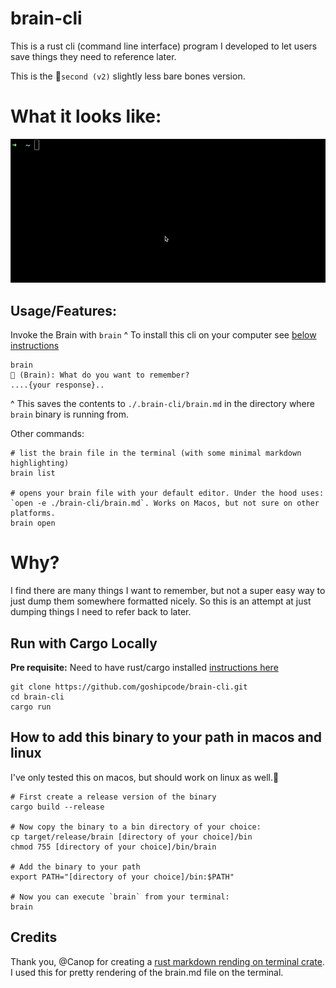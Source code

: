 # brain-cli

This is a rust cli (command line interface) program I developed to let users save things they need to reference later.

This is the 🥈`second (v2)` slightly less bare bones version. 

# What it looks like:
![](./brainv2v2.gif)

## Usage/Features:
Invoke the Brain with `brain`
^ To install this cli on your computer see [below instructions](#how-to-add-this-binary-to-your-path-in-macos-and-linux)
```
brain
🧠 (Brain): What do you want to remember?
....{your response}..
```
^ This saves the contents to `./.brain-cli/brain.md` in the directory where `brain` binary is running from.

Other commands:
```
# list the brain file in the terminal (with some minimal markdown highlighting)
brain list

# opens your brain file with your default editor. Under the hood uses: `open -e ./brain-cli/brain.md`. Works on Macos, but not sure on other platforms. 
brain open

```

# Why?
I find there are many things I want to remember, but not a super easy way to just dump them somewhere formatted nicely. 
So this is an attempt at just dumping things I need to refer back to later.

## Run with Cargo Locally
**Pre requisite:** Need to have rust/cargo installed [instructions here](https://doc.rust-lang.org/book/ch01-01-installation.html)

```
git clone https://github.com/goshipcode/brain-cli.git
cd brain-cli
cargo run 
```

## How to add this binary to your path in macos and linux
I've only tested this on macos, but should work on linux as well.🤞
```
# First create a release version of the binary
cargo build --release

# Now copy the binary to a bin directory of your choice:
cp target/release/brain [directory of your choice]/bin
chmod 755 [directory of your choice]/bin/brain

# Add the binary to your path
export PATH="[directory of your choice]/bin:$PATH"

# Now you can execute `brain` from your terminal:
brain 
```

## Credits
Thank you, @Canop for creating a [rust markdown rending on terminal crate](https://github.com/Canop/termimad). I used this for pretty rendering of the brain.md file on the terminal.
